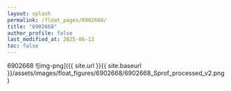 ```yaml
---
layout: splash
permalink: /float_pages/6902668/
title: "6902668"
author_profile: false
last_modified_at: 2025-06-13
toc: false
---
```

 
6902668
![img-png]({{ site.url }}{{ site.baseurl }}/assets/images/float_figures/6902668/6902668_Sprof_processed_v2.png)